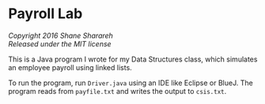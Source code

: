 # Payroll Lab
*Copyright 2016 Shane Sharareh*  
*Released under the MIT license*

This is a Java program I wrote for my Data Structures class, which simulates an employee payroll using linked lists.

To run the program, run `Driver.java` using an IDE like Eclipse or BlueJ. The program reads from `payfile.txt` and writes the output to `csis.txt`.
